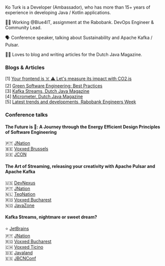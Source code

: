 Ko Turk is a Developer (Ambassador), who has more than 15+ years of experience in developing Java / Kotlin applications. 

🧑‍💻 Working @Blue4IT, assignment at the Rabobank. DevOps Engineer & Community Lead.

🗣 Conference speaker, talking about Sustainability and Apache Kafka / Pulsar.

✍🏻 Loves to blog and writing articles for the Dutch Java Magazine.

### Blogs & Articles
[1] [Your frontend is ☠️ ⚠️ Let's measure its impact with CO2.js](https://www.adesso.nl/en/news/blog/your-frontend-is-let-s-measure-its-impact-with-co2-js.jsp)<br>
[2] [Green Software Engineering: Best Practices](https://www.adesso.nl/en/news/blog/green-software-engineering-best-practices.jsp)<br>
[3] [Kafka Streams, Dutch Java Magazine](https://github.com/KoTurk/Kafka/blob/main/NLJUG/magazine/JavaMagazine.pdf)<br>
[4] [Micrometer, Dutch Java Magazine](https://github.com/KoTurk/Micrometer/blob/master/NLJUG/JavaMagazine.pdf)<br>
[5] [Latest trends and developments, Rabobank Engineers Week](https://rabobank.jobs/en/techblog/culture-leadership/engineers-week/)

### Conference talks
#### The Future is 💚: A Journey through the Energy Efficient Design Principles of Software Engineering 
🇵🇹 [JNation](https://www.youtube.com/watch?v=47MlhUgJIKA)<br>
🇧🇪 [Voxxed Brussels](https://www.youtube.com/watch?v=zigwUR9fisY)<br>
🇩🇪 [JCON](https://jconeurope2023.sched.com/event/1K7g3/create-an-eco-friendly-world-with-green-software-engineering)

#### The Art of Streaming, releasing your creativity with Apache Pulsar and Apache Kafka 

🇺🇸 [DevNexus](https://www.youtube.com/watch?v=m2GhQ9wlSns)<br>
🇵🇹 [JNation](https://www.youtube.com/watch?v=4xjsYvFZHlM)<br>
🇳🇱 [TeqNation](https://www.youtube.com/watch?v=iC5gILgk98s)<br>
🇷🇴 [Voxxed Bucharest](https://www.youtube.com/watch?v=hOMlGZtJc0g)<br>
🇳🇴 [JavaZone](https://2023.javazone.no/program/4f17861c-bb56-4545-a690-fe4420d4ffd1)

#### Kafka Streams, nightmare or sweet dream?
⭐️ [JetBrains](https://www.youtube.com/watch?v=HlNUUtU_AsM)<br>
🇵🇹 [JNation](https://youtu.be/0NVA_Cp5jeI)<br>
🇷🇴 [Voxxed Bucharest](https://youtu.be/uWkFeUKNXbI)<br>
🇨🇭 [Voxxed Ticino](https://voxxeddays.com/ticino/talk-details/?id=2612)<br>
🇩🇪 [Javaland](https://shop.doag.org/events/javaland/2023/agenda/#eventDay.all%23textSearch.Ko%20turk)<br>
🇪🇸 [JBCNConf](https://www.jbcnconf.com/2022/infoTalk.html?id=61fd71544fc8140baaa031be)
